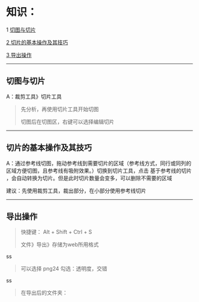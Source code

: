 # 知识：

1 [切图与切片](#切图与切片)

[2 切片的基本操作及其技巧](#切片的基本操作及其技巧)

[3 导出操作](#导出操作)

---

## 切图与切片

A：裁剪工具》切片工具

> 先分析，再使用切片工具开始切图
>
> 切图后在切图区，右键可以选择编辑切片

---

## 切片的基本操作及其技巧

A：通过参考线切图，拖动参考线到需要切片的区域（参考线方式，同行或同列的区域方便切图，且参考线有吸附效果。）切换到切片工具，点击 基于参考线的切片 ，会自动转换为切片。但是此时切片数量会变多，可以删除不需要的区域

建议：先使用裁剪工具，裁出部分，在小部分使用参考线切片

---

## 导出操作

> 快捷键： Alt + Shift + Ctrl + S
>
> 文件》导出》存储为web所用格式

ss

> 可以选择 png24 勾选：透明度，交错

ss

> 在导出后的文件夹：



